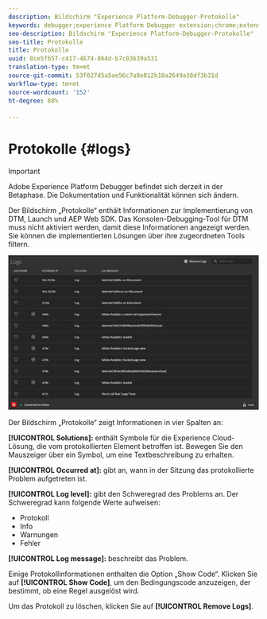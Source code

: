 ```yaml
---
description: Bildschirm "Experience Platform-Debugger-Protokolle"
keywords: debugger;experience Platform Debugger extension;chrome;extension;logs
seo-description: Bildschirm "Experience Platform-Debugger-Protokolle"
seo-title: Protokolle
title: Protokolle
uuid: 8ce5fb57-c417-4674-864d-b7c03639a531
translation-type: tm+mt
source-git-commit: 53f027d5a5ae56c7a8e812b10a2649a38df3b31d
workflow-type: tm+mt
source-wordcount: '152'
ht-degree: 88%

---
```



# Protokolle {#logs}

>[!IMPORTANT]
>
>Adobe Experience Platform Debugger befindet sich derzeit in der Betaphase. Die Dokumentation und Funktionalität können sich ändern.

Der Bildschirm „Protokolle“ enthält Informationen zur Implementierung von DTM, Launch und AEP Web SDK. Das Konsolen-Debugging-Tool für DTM muss nicht aktiviert werden, damit diese Informationen angezeigt werden. Sie können die implementierten Lösungen über ihre zugeordneten Tools filtern.

![](assets/logs.jpg)

Der Bildschirm „Protokolle“ zeigt Informationen in vier Spalten an:

**[!UICONTROL Solutions]:** enthält Symbole für die Experience Cloud-Lösung, die vom protokollierten Element betroffen ist. Bewegen Sie den Mauszeiger über ein Symbol, um eine Textbeschreibung zu erhalten.

**[!UICONTROL Occurred at]:** gibt an, wann in der Sitzung das protokollierte Problem aufgetreten ist.

**[!UICONTROL Log level]:** gibt den Schweregrad des Problems an. Der Schweregrad kann folgende Werte aufweisen:

* Protokoll
* Info
* Warnungen
* Fehler

**[!UICONTROL Log message]:** beschreibt das Problem.

Einige Protokollinformationen enthalten die Option „Show Code“. Klicken Sie auf **[!UICONTROL Show Code]**, um den Bedingungscode anzuzeigen, der bestimmt, ob eine Regel ausgelöst wird.

Um das Protokoll zu löschen, klicken Sie auf **[!UICONTROL Remove Logs]**.
